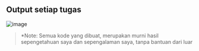 ## Output setiap tugas
![image](https://github.com/RianIhsan/go-technical-test-bluebird/assets/93025581/0b14fd89-9aea-4806-9b09-f2b86c1f70fb)

> *Note: Semua kode yang dibuat, merupakan murni hasil sepengetahuan saya dan sepengalaman saya, tanpa bantuan dari luar